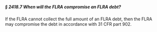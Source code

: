 ##### § 2418.7 When will the FLRA compromise an FLRA debt? #####

If the FLRA cannot collect the full amount of an FLRA debt, then the FLRA may compromise the debt in accordance with 31 CFR part 902.